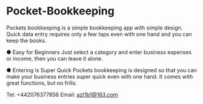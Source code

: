 # Pocket-Bookkeeping

Pockets bookkeeping  is a simple bookkeeping app with simple design.
Quick data entry requires only a few taps even with one hand and you can
keep the books.

● Easy for Beginners
Just select a category and enter business expenses or income, then you can
leave it alone.

● Entering is Super Quick
Pockets bookkeeping is designed so that you can make your business entries super quick even with one hand. It comes with great functions, but no frills.

Tel: +442076377856
Email: azt1b1@163.com
